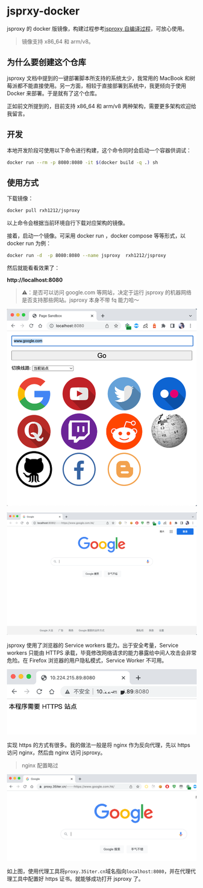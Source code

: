 # jsprxy-docker

jsproxy 的 docker 版镜像，构建过程参考[jsproxy 自编译过程](https://github.com/EtherDream/jsproxy/blob/master/docs/setup.md)，可放心使用。

> 镜像支持 x86_64 和 arm/v8。

## 为什么要创建这个仓库

jsproxy 文档中提到的一键部署脚本所支持的系统太少，我常用的 MacBook 和树莓派都不能直接使用。另一方面，相较于直接部署到系统中，我更倾向于使用 Docker 来部署。于是就有了这个仓库。

正如前文所提到的，目前支持 x86_64 和 arm/v8 两种架构，需要更多架构欢迎给我留言。

## 开发

本地开发阶段可使用以下命令进行构建，这个命令同时会启动一个容器供调试：

``` sh
docker run --rm -p 8080:8080 -it $(docker build -q .) sh
```

## 使用方式

下载镜像：

``` sh
docker pull rxh1212/jsproxy
```

以上命令会根据当前环境自行下载对应架构的镜像。

接着，启动一个镜像。可采用 docker run ，docker compose 等等形式，以 docker run 为例：

``` sh
docker run -d  -p 8080:8080 --name jsproxy  rxh1212/jsproxy
```

然后就能看看效果了：

**http://localhost:8080**

> ⚠️：是否可以访问 google.com 等网站，决定于运行 jsproxy 的机器网络是否支持那些网站。jsproxy 本身不带 fq 能力哈～

![](./localhost.png)

![](./localhost-google.png)

jsproxy 使用了浏览器的 Service workers 能力。出于安全考量，Service workers 只能由 HTTPS 承载，毕竟修改网络请求的能力暴露给中间人攻击会非常危险。在 Firefox 浏览器的用户隐私模式，Service Worker 不可用。

![](./ip-deny.png)

实现 https 的方式有很多。我的做法一般是将 nginx 作为反向代理，先以 https 访问 nginx，然后由 nginx 访问 jsproxy。

> nginx 配置略过

![](./35iter-proxy.png)

如上图，使用代理工具将`proxy.35iter.cn`域名指向`localhost:8080`，并在代理代理工具中配置好 https 证书。就能够成功打开 jsproxy 了。

